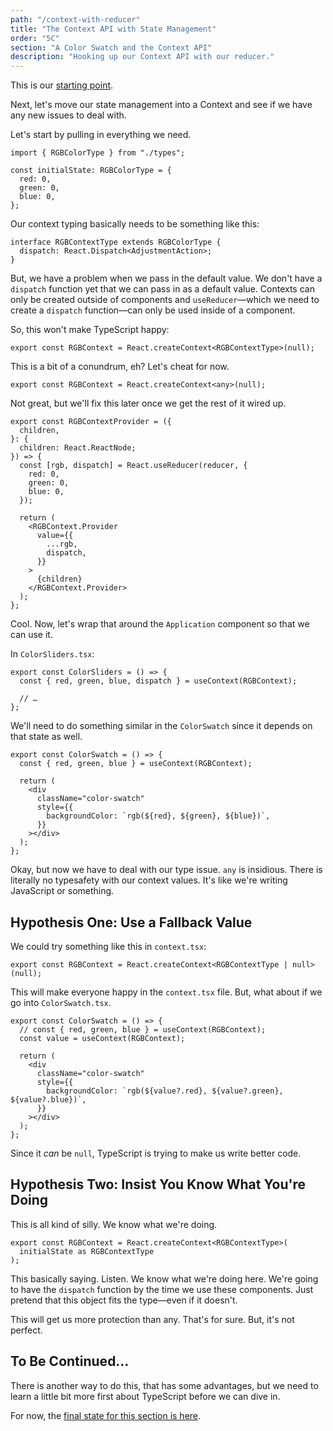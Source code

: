 ```yaml
---
path: "/context-with-reducer"
title: "The Context API with State Management"
order: "5C"
section: "A Color Swatch and the Context API"
description: "Hooking up our Context API with our reducer."
---
```


This is our [starting point][base].

Next, let's move our state management into a Context and see if we have any new issues to deal with.

Let's start by pulling in everything we need.

```tsx
import { RGBColorType } from "./types";

const initialState: RGBColorType = {
  red: 0,
  green: 0,
  blue: 0,
};
```

Our context typing basically needs to be something like this:

```tsx
interface RGBContextType extends RGBColorType {
  dispatch: React.Dispatch<AdjustmentAction>;
}
```

But, we have a problem when we pass in the default value. We don't have a `dispatch` function yet that we can pass in as a default value. Contexts can only be created outside of components and `useReducer`—which we need to create a `dispatch` function—can only be used inside of a component.

So, this won't make TypeScript happy:

```tsx
export const RGBContext = React.createContext<RGBContextType>(null);
```

This is a bit of a conundrum, eh? Let's cheat for now.

```tsx
export const RGBContext = React.createContext<any>(null);
```

Not great, but we'll fix this later once we get the rest of it wired up.

```tsx
export const RGBContextProvider = ({
  children,
}: {
  children: React.ReactNode;
}) => {
  const [rgb, dispatch] = React.useReducer(reducer, {
    red: 0,
    green: 0,
    blue: 0,
  });

  return (
    <RGBContext.Provider
      value={{
        ...rgb,
        dispatch,
      }}
    >
      {children}
    </RGBContext.Provider>
  );
};
```

Cool. Now, let's wrap that around the `Application` component so that we can use it.

In `ColorSliders.tsx`:

```tsx
export const ColorSliders = () => {
  const { red, green, blue, dispatch } = useContext(RGBContext);

  // …
};
```

We'll need to do something similar in the `ColorSwatch` since it depends on that state as well.

```tsx
export const ColorSwatch = () => {
  const { red, green, blue } = useContext(RGBContext);

  return (
    <div
      className="color-swatch"
      style={{
        backgroundColor: `rgb(${red}, ${green}, ${blue})`,
      }}
    ></div>
  );
};
```

Okay, but now we have to deal with our type issue. `any` is insidious. There is literally no typesafety with our context values. It's like we're writing JavaScript or something.

## Hypothesis One: Use a Fallback Value

We could try something like this in `context.tsx`:

```tsx
export const RGBContext = React.createContext<RGBContextType | null>(null);
```

This will make everyone happy in the `context.tsx` file. But, what about if we go into `ColorSwatch.tsx`.

```tsx
export const ColorSwatch = () => {
  // const { red, green, blue } = useContext(RGBContext);
  const value = useContext(RGBContext);

  return (
    <div
      className="color-swatch"
      style={{
        backgroundColor: `rgb(${value?.red}, ${value?.green}, ${value?.blue})`,
      }}
    ></div>
  );
};
```

Since it _can_ be `null`, TypeScript is trying to make us write better code.

## Hypothesis Two: Insist You Know What You're Doing

This is all kind of silly. We know what we're doing.

```tsx
export const RGBContext = React.createContext<RGBContextType>(
  initialState as RGBContextType
);
```

This basically saying. Listen. We know what we're doing here. We're going to have the `dispatch` function by the time we use these components. Just pretend that this object fits the type—even if it doesn't.

This will get us more protection than any. That's for sure. But, it's not perfect.

## To Be Continued…

There is another way to do this, that has some advantages, but we need to learn a little bit more first about TypeScript before we can dive in.

For now, the [final state for this section is here][complete].

[base]: https://codesandbox.io/s/red-green-blue-with-context-hoiiz?file=/src/ColorInput.tsx
[complete]: https://codesandbox.io/s/red-green-blue-with-context-hoiiz?file=/src/ColorSlider.tsx
